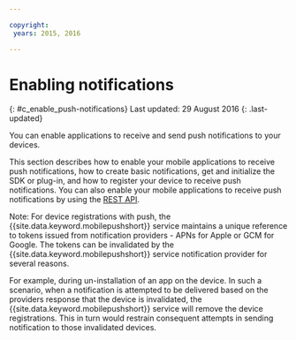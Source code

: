 ```yaml
---

copyright:
 years: 2015, 2016

---
```


# Enabling notifications
{: #c_enable_push-notifications}
Last updated: 29 August 2016
{: .last-updated}

You can enable applications to receive and send push notifications to your devices.

This section describes how to enable your mobile applications to receive push notifications, how to create basic notifications, get and initialize the SDK or plug-in, and how to register your device to receive push notifications. You can also enable your mobile applications to receive push notifications by using the [REST API](t_restapi.html).

Note: For device registrations with push, the {{site.data.keyword.mobilepushshort}} service maintains a unique reference to tokens issued from notification providers -
APNs for Apple or GCM for Google. The tokens can be invalidated by the {{site.data.keyword.mobilepushshort}} service notification provider for several reasons. 

For example, during un-installation of an app on the device. In such a scenario, when a notification is attempted to be delivered based on the providers response that the device is invalidated, the {{site.data.keyword.mobilepushshort}} service will remove the device registrations. This in turn would restrain consequent attempts in sending notification to those invalidated devices.
